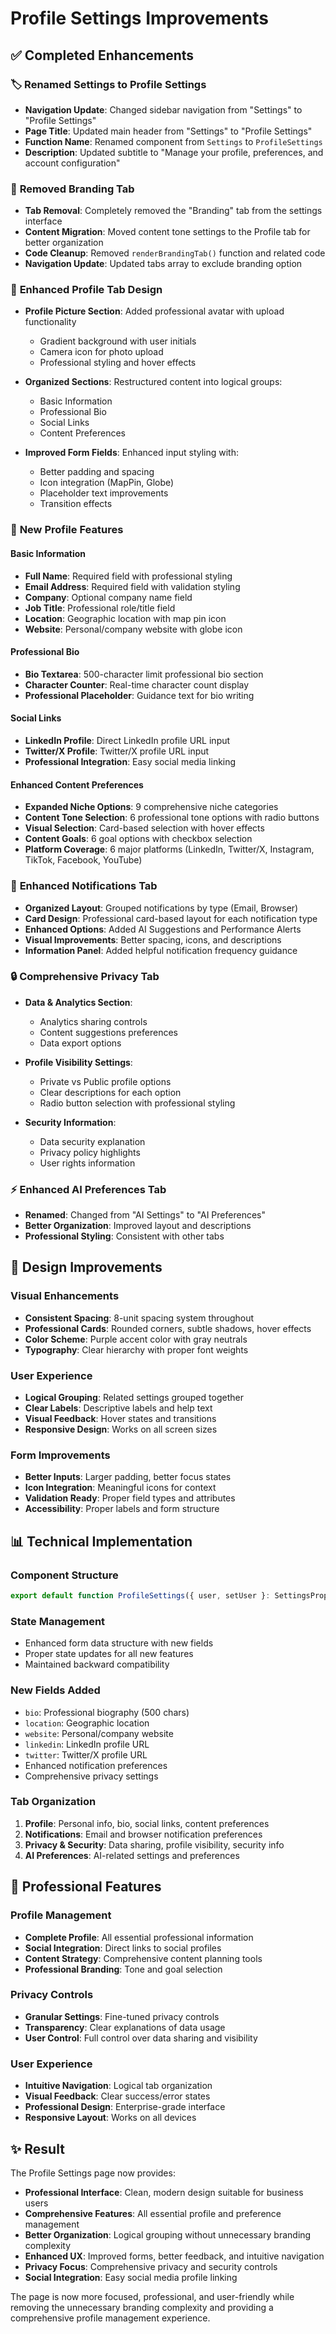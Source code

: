 # Profile Settings Improvements

## ✅ Completed Enhancements

### 🏷️ **Renamed Settings to Profile Settings**
- **Navigation Update**: Changed sidebar navigation from "Settings" to "Profile Settings"
- **Page Title**: Updated main header from "Settings" to "Profile Settings"
- **Function Name**: Renamed component from `Settings` to `ProfileSettings`
- **Description**: Updated subtitle to "Manage your profile, preferences, and account configuration"

### 🚫 **Removed Branding Tab**
- **Tab Removal**: Completely removed the "Branding" tab from the settings interface
- **Content Migration**: Moved content tone settings to the Profile tab for better organization
- **Code Cleanup**: Removed `renderBrandingTab()` function and related code
- **Navigation Update**: Updated tabs array to exclude branding option

### 🎨 **Enhanced Profile Tab Design**
- **Profile Picture Section**: Added professional avatar with upload functionality
  - Gradient background with user initials
  - Camera icon for photo upload
  - Professional styling and hover effects

- **Organized Sections**: Restructured content into logical groups:
  - Basic Information
  - Professional Bio
  - Social Links
  - Content Preferences

- **Improved Form Fields**: Enhanced input styling with:
  - Better padding and spacing
  - Icon integration (MapPin, Globe)
  - Placeholder text improvements
  - Transition effects

### 📝 **New Profile Features**

#### Basic Information
- **Full Name**: Required field with professional styling
- **Email Address**: Required field with validation styling
- **Company**: Optional company name field
- **Job Title**: Professional role/title field
- **Location**: Geographic location with map pin icon
- **Website**: Personal/company website with globe icon

#### Professional Bio
- **Bio Textarea**: 500-character limit professional bio section
- **Character Counter**: Real-time character count display
- **Professional Placeholder**: Guidance text for bio writing

#### Social Links
- **LinkedIn Profile**: Direct LinkedIn profile URL input
- **Twitter/X Profile**: Twitter/X profile URL input
- **Professional Integration**: Easy social media linking

#### Enhanced Content Preferences
- **Expanded Niche Options**: 9 comprehensive niche categories
- **Content Tone Selection**: 6 professional tone options with radio buttons
- **Visual Selection**: Card-based selection with hover effects
- **Content Goals**: 6 goal options with checkbox selection
- **Platform Coverage**: 6 major platforms (LinkedIn, Twitter/X, Instagram, TikTok, Facebook, YouTube)

### 🔔 **Enhanced Notifications Tab**
- **Organized Layout**: Grouped notifications by type (Email, Browser)
- **Card Design**: Professional card-based layout for each notification type
- **Enhanced Options**: Added AI Suggestions and Performance Alerts
- **Visual Improvements**: Better spacing, icons, and descriptions
- **Information Panel**: Added helpful notification frequency guidance

### 🔒 **Comprehensive Privacy Tab**
- **Data & Analytics Section**: 
  - Analytics sharing controls
  - Content suggestions preferences
  - Data export options

- **Profile Visibility Settings**:
  - Private vs Public profile options
  - Clear descriptions for each option
  - Radio button selection with professional styling

- **Security Information**: 
  - Data security explanation
  - Privacy policy highlights
  - User rights information

### ⚡ **Enhanced AI Preferences Tab**
- **Renamed**: Changed from "AI Settings" to "AI Preferences"
- **Better Organization**: Improved layout and descriptions
- **Professional Styling**: Consistent with other tabs

## 🎨 **Design Improvements**

### Visual Enhancements
- **Consistent Spacing**: 8-unit spacing system throughout
- **Professional Cards**: Rounded corners, subtle shadows, hover effects
- **Color Scheme**: Purple accent color with gray neutrals
- **Typography**: Clear hierarchy with proper font weights

### User Experience
- **Logical Grouping**: Related settings grouped together
- **Clear Labels**: Descriptive labels and help text
- **Visual Feedback**: Hover states and transitions
- **Responsive Design**: Works on all screen sizes

### Form Improvements
- **Better Inputs**: Larger padding, better focus states
- **Icon Integration**: Meaningful icons for context
- **Validation Ready**: Proper field types and attributes
- **Accessibility**: Proper labels and form structure

## 📊 **Technical Implementation**

### Component Structure
```typescript
export default function ProfileSettings({ user, setUser }: SettingsProps)
```

### State Management
- Enhanced form data structure with new fields
- Proper state updates for all new features
- Maintained backward compatibility

### New Fields Added
- `bio`: Professional biography (500 chars)
- `location`: Geographic location
- `website`: Personal/company website
- `linkedin`: LinkedIn profile URL
- `twitter`: Twitter/X profile URL
- Enhanced notification preferences
- Comprehensive privacy settings

### Tab Organization
1. **Profile**: Personal info, bio, social links, content preferences
2. **Notifications**: Email and browser notification preferences
3. **Privacy & Security**: Data sharing, profile visibility, security info
4. **AI Preferences**: AI-related settings and preferences

## 🚀 **Professional Features**

### Profile Management
- **Complete Profile**: All essential professional information
- **Social Integration**: Direct links to social profiles
- **Content Strategy**: Comprehensive content planning tools
- **Professional Branding**: Tone and goal selection

### Privacy Controls
- **Granular Settings**: Fine-tuned privacy controls
- **Transparency**: Clear explanations of data usage
- **User Control**: Full control over data sharing and visibility

### User Experience
- **Intuitive Navigation**: Logical tab organization
- **Visual Feedback**: Clear success/error states
- **Professional Design**: Enterprise-grade interface
- **Responsive Layout**: Works on all devices

## ✨ **Result**

The Profile Settings page now provides:
- **Professional Interface**: Clean, modern design suitable for business users
- **Comprehensive Features**: All essential profile and preference management
- **Better Organization**: Logical grouping without unnecessary branding complexity
- **Enhanced UX**: Improved forms, better feedback, and intuitive navigation
- **Privacy Focus**: Comprehensive privacy and security controls
- **Social Integration**: Easy social media profile linking

The page is now more focused, professional, and user-friendly while removing the unnecessary branding complexity and providing a comprehensive profile management experience.
